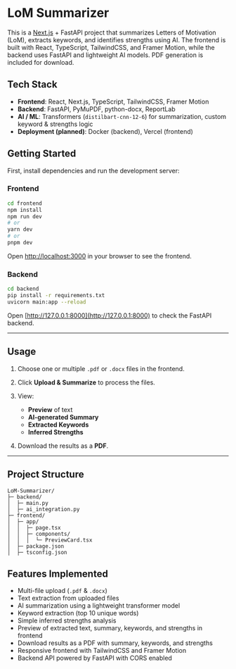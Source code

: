 # LoM Summarizer

This is a [Next.js](https://nextjs.org) + FastAPI project that summarizes Letters of Motivation (LoM), extracts keywords, and identifies strengths using AI. The frontend is built with React, TypeScript, TailwindCSS, and Framer Motion, while the backend uses FastAPI and lightweight AI models. PDF generation is included for download.

## Tech Stack

- **Frontend**: React, Next.js, TypeScript, TailwindCSS, Framer Motion  
- **Backend**: FastAPI, PyMuPDF, python-docx, ReportLab  
- **AI / ML**: Transformers (`distilbart-cnn-12-6`) for summarization, custom keyword & strengths logic  
- **Deployment (planned)**: Docker (backend), Vercel (frontend)  

## Getting Started

First, install dependencies and run the development server:

### Frontend
```bash
cd frontend
npm install
npm run dev
# or
yarn dev
# or
pnpm dev
````

Open [http://localhost:3000](http://localhost:3000) in your browser to see the frontend.

### Backend

```bash
cd backend
pip install -r requirements.txt
uvicorn main:app --reload
```

Open [http://127.0.0.1:8000](http://127.0.0.1:8000) to check the FastAPI backend.

---

## Usage

1. Choose one or multiple `.pdf` or `.docx` files in the frontend.
2. Click **Upload & Summarize** to process the files.
3. View:

   * **Preview** of text
   * **AI-generated Summary**
   * **Extracted Keywords**
   * **Inferred Strengths**
4. Download the results as a **PDF**.

---

## Project Structure

```
LoM-Summarizer/
├─ backend/
│  ├─ main.py
│  ├─ ai_integration.py
├─ frontend/
│  ├─ app/
│  │  ├─ page.tsx
│  │  ├─ components/
│  │  │  └─ PreviewCard.tsx
│  ├─ package.json
│  ├─ tsconfig.json

```
## Features Implemented

* Multi-file upload (`.pdf` & `.docx`)
* Text extraction from uploaded files
* AI summarization using a lightweight transformer model
* Keyword extraction (top 10 unique words)
* Simple inferred strengths analysis
* Preview of extracted text, summary, keywords, and strengths in frontend
* Download results as a PDF with summary, keywords, and strengths
* Responsive frontend with TailwindCSS and Framer Motion
* Backend API powered by FastAPI with CORS enabled
